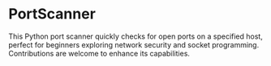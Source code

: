 # PortScanner
This Python port scanner quickly checks for open ports on a specified host, perfect for beginners exploring network security and socket programming. Contributions are welcome to enhance its capabilities.

